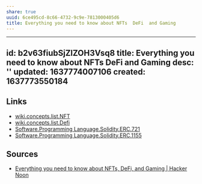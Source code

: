 ```yaml
---
share: true
uuid: 6ce495cd-8c66-4732-9c9e-7813000405d6
title: Everything you need to know about NFTs  DeFi  and Gaming
---
```

---
id: b2v63fiubSjZlZOH3Vsq8
title: Everything you need to know about NFTs  DeFi  and Gaming
desc: ''
updated: 1637774007106
created: 1637773550184
---

## Links

* [wiki.concepts.list.NFT](/1dc1e76e-7ad5-428c-97bf-8d86ea6808d9)
* [wiki.concepts.list.Defi](/undefined)
* [Software.Programming Language.Solidity.ERC.721](/36572430-69db-43ab-ab20-7228c84920df)
* [Software.Programming Language.Solidity.ERC.1155](/undefined)

## Sources

* [Everything you need to know about NFTs, DeFi, and Gaming | Hacker Noon](https://hackernoon.com/everything-you-need-to-know-about-nfts-defi-and-gaming-rbm335n)